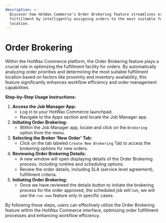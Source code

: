 ```yaml
---
description: >-
  Discover how HotWax Commerce's Order Brokering feature streamlines order
  fulfillment by intelligently assigning orders to the most suitable fulfillment
  location.
---
```


# Order Brokering

Within the HotWax Commerce platform, the Order Brokering feature plays a crucial role in optimizing the fulfillment facility for orders. By automatically analyzing order priorities and determining the most suitable fulfillment location based on factors like proximity and inventory availability, this feature significantly enhances workflow efficiency and order management capabilities.

**Step-by-Step Usage Instructions:**

1. **Access the Job Manager App:**
   * Log in to your HotWax Commerce launchpad.
   * Navigate to the Apps section and locate the Job Manager app.
2. **Initiating Order Brokering:**
   * Within the Job Manager app, locate and click on the `Brokering` option from the menu.
3. **Selecting the Broker 'New Order' Tab:**
   * Click on the tab labeled `Create New Brokering` Tab to access the brokering options for new orders.
4. **Reviewing Order Brokering Details:**
   * A new window will open displaying details of the Order Brokering process, including runtime and scheduling options.
   * Review the order details, including SLA (service level agreement), fulfillment criteria.
5. **Initiating Order Brokering:**
   * Once we have reviewed the details button to initiate the brokering process for the order approved, the scheduled job will run, we will use the `run now` feature only in specific cases.

By following these steps, users can effectively utilize the Order Brokering feature within the HotWax Commerce interface, optimizing order fulfillment processes and enhancing workflow efficiency.
